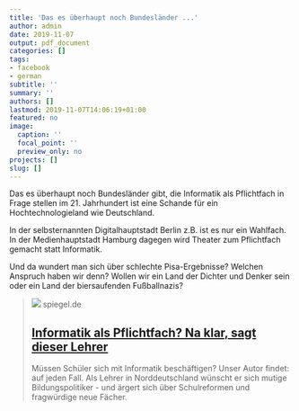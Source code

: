```yaml
---
title: 'Das es überhaupt noch Bundesländer ...'
author: admin
date: 2019-11-07
output: pdf_document
categories: []
tags:
- facebook
- german
subtitle: ''
summary: ''
authors: []
lastmod: 2019-11-07T14:06:19+01:00
featured: no
image:
  caption: ''
  focal_point: ''
  preview_only: no
projects: []
slug: []
---
```

Das es überhaupt noch Bundesländer gibt, die Informatik als Pflichtfach in Frage stellen im 21. Jahrhundert ist eine Schande für ein Hochtechnologieland wie Deutschland. 

In der selbsternannten Digitalhauptstadt Berlin z.B. ist es nur ein Wahlfach. In der Medienhauptstadt Hamburg dagegen wird Theater zum Pflichtfach gemacht statt Informatik. 

Und da wundert man sich über schlechte Pisa-Ergebnisse? Welchen Anspruch haben wir denn? Wollen wir ein Land der Dichter und Denker sein oder ein Land der biersaufenden Fußballnazis?
> [![](https://cdn.prod.www.spiegel.de/images/e04f5197-0001-0004-0000-000001485644_w1280_r1.77_fpx42.67_fpy50.jpg)](https://www.spiegel.de/lebenundlernen/schule/lehrergestaendnis-warum-wir-informatik-als-pflichtfach-brauchen-a-1294827.html)
> spiegel.de
> ## [Informatik als Pflichtfach? Na klar, sagt dieser Lehrer](https://www.spiegel.de/lebenundlernen/schule/lehrergestaendnis-warum-wir-informatik-als-pflichtfach-brauchen-a-1294827.html)
>
>Müssen Schüler sich mit Informatik beschäftigen? Unser Autor findet: auf jeden Fall. Als Lehrer in Norddeutschland wünscht er sich mutige Bildungspolitiker - und ärgert sich über Schulreformen und fragwürdige neue Fächer.


